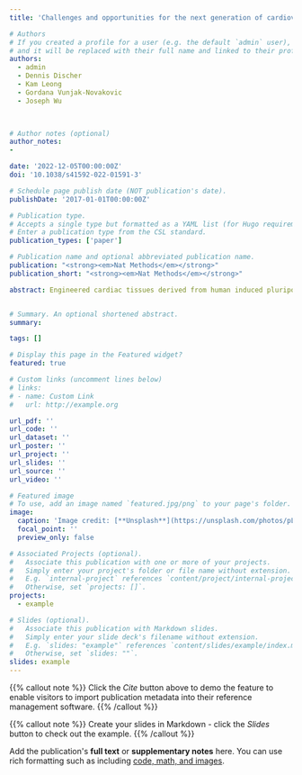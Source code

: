 ```yaml
---
title: 'Challenges and opportunities for the next generation of cardiovascular tissue engineering'

# Authors
# If you created a profile for a user (e.g. the default `admin` user), write the username (folder name) here
# and it will be replaced with their full name and linked to their profile.
authors:
  - admin
  - Dennis Discher
  - Kam Leong
  - Gordana Vunjak-Novakovic
  - Joseph Wu

  

# Author notes (optional)
author_notes:
- 

date: '2022-12-05T00:00:00Z'
doi: '10.1038/s41592-022-01591-3'

# Schedule page publish date (NOT publication's date).
publishDate: '2017-01-01T00:00:00Z'

# Publication type.
# Accepts a single type but formatted as a YAML list (for Hugo requirements).
# Enter a publication type from the CSL standard.
publication_types: ['paper']

# Publication name and optional abbreviated publication name.
publication: "<strong><em>Nat Methods</em></strong>"
publication_short: "<strong><em>Nat Methods</em></strong>"

abstract: Engineered cardiac tissues derived from human induced pluripotent stem cells offer unique opportunities for patient-specific disease modeling, drug discovery and cardiac repair. Since the first engineered hearts were introduced over two decades ago, human induced pluripotent stem cell-based three-dimensional cardiac organoids and heart-on-a-chip systems have now become mainstays in basic cardiovascular research as valuable platforms for investigating fundamental human pathophysiology and development. However, major obstacles remain to be addressed before the field can truly advance toward commercial and clinical translation. Here we provide a snapshot of the state-of-the-art methods in cardiac tissue engineering, with a focus on in vitro models of the human heart. Looking ahead, we discuss major challenges and opportunities in the field and suggest strategies for enabling broad acceptance of engineered cardiac tissues as models of cardiac pathophysiology and testbeds for the development of therapies.


# Summary. An optional shortened abstract.
summary: 

tags: []

# Display this page in the Featured widget?
featured: true

# Custom links (uncomment lines below)
# links:
# - name: Custom Link
#   url: http://example.org

url_pdf: ''
url_code: ''
url_dataset: ''
url_poster: ''
url_project: ''
url_slides: ''
url_source: ''
url_video: ''

# Featured image
# To use, add an image named `featured.jpg/png` to your page's folder.
image:
  caption: 'Image credit: [**Unsplash**](https://unsplash.com/photos/pLCdAaMFLTE)'
  focal_point: ''
  preview_only: false

# Associated Projects (optional).
#   Associate this publication with one or more of your projects.
#   Simply enter your project's folder or file name without extension.
#   E.g. `internal-project` references `content/project/internal-project/index.md`.
#   Otherwise, set `projects: []`.
projects:
  - example

# Slides (optional).
#   Associate this publication with Markdown slides.
#   Simply enter your slide deck's filename without extension.
#   E.g. `slides: "example"` references `content/slides/example/index.md`.
#   Otherwise, set `slides: ""`.
slides: example
---
```


{{% callout note %}}
Click the _Cite_ button above to demo the feature to enable visitors to import publication metadata into their reference management software.
{{% /callout %}}

{{% callout note %}}
Create your slides in Markdown - click the _Slides_ button to check out the example.
{{% /callout %}}

Add the publication's **full text** or **supplementary notes** here. You can use rich formatting such as including [code, math, and images](https://docs.hugoblox.com/content/writing-markdown-latex/).
